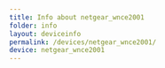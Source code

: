 ```yaml
---
title: Info about netgear_wnce2001
folder: info
layout: deviceinfo
permalink: /devices/netgear_wnce2001/
device: netgear_wnce2001
---
```

